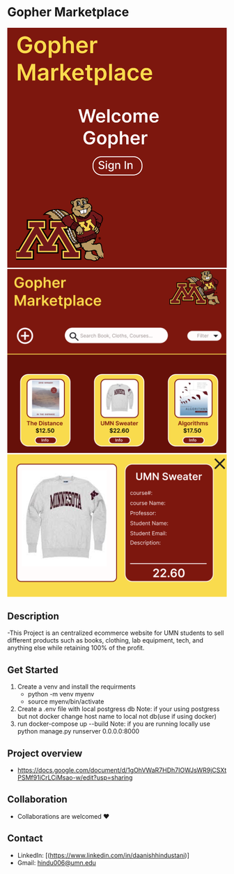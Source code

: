 # Gopher Marketplace
![Alt text](https://github.com/Daanish-Hindustani/Gopher_Marketplace/blob/main/readme_imgs/login.png?/raw=true)
![Alt text](https://github.com/Daanish-Hindustani/Gopher_Marketplace/blob/main/readme_imgs/main.png?/raw=true)
![Alt text](https://github.com/Daanish-Hindustani/Gopher_Marketplace/blob/main/readme_imgs/detail_view.png?/raw=true)

## Description
-This Project is an centralized ecommerce website for UMN students to sell different products such as books, clothing, lab equipment, tech, and anything else while retaining 100% of the profit. 

## Get Started
 1. Create a venv and install the requirments
    - python -m venv myenv
    - source myenv/bin/activate
 2. Create a .env file with local postgress db
    Note: if your using postgress but not docker change host name to local not db(use if using docker)
 3. run docker-compose up --build 
    Note: if you are running locally use python manage.py runserver 0.0.0.0:8000
    
## Project overview
- https://docs.google.com/document/d/1gOhVWaR7HDh7IOWJsWR9jCSXtPSMf91iCrLCiMsao-w/edit?usp=sharing

## Collaboration
- Collaborations are welcomed ❤️
   
## Contact
 - LinkedIn: [(https://www.linkedin.com/in/daanishhindustani)]
 - Gmail: hindu006@umn.edu
